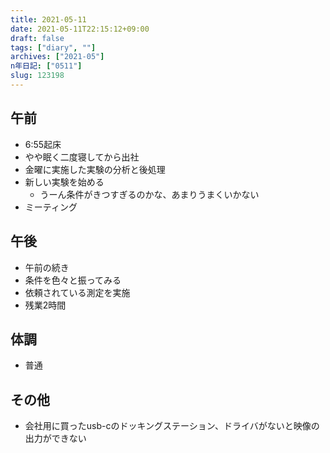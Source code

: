```yaml
---
title: 2021-05-11
date: 2021-05-11T22:15:12+09:00
draft: false
tags: ["diary", ""]
archives: ["2021-05"]
n年日記: ["0511"]
slug: 123198
---
```

## 午前
- 6:55起床
- やや眠く二度寝してから出社
- 金曜に実施した実験の分析と後処理
- 新しい実験を始める
  - うーん条件がきつすぎるのかな、あまりうまくいかない
- ミーティング
## 午後
- 午前の続き
- 条件を色々と振ってみる
- 依頼されている測定を実施
- 残業2時間
## 体調
- 普通
## その他
- 会社用に買ったusb-cのドッキングステーション、ドライバがないと映像の出力ができない